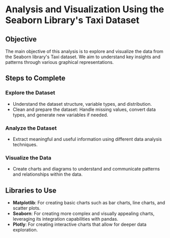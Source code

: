 # Analysis and Visualization Using the Seaborn Library's Taxi Dataset

## Objective
The main objective of this analysis is to explore and visualize the data from the Seaborn library's Taxi dataset. We aim to understand key insights and patterns through various graphical representations.

## Steps to Complete

### Explore the Dataset
- Understand the dataset structure, variable types, and distribution.
- Clean and prepare the dataset: Handle missing values, convert data types, and generate new variables if needed.

### Analyze the Dataset
- Extract meaningful and useful information using different data analysis techniques.

### Visualize the Data
- Create charts and diagrams to understand and communicate patterns and relationships within the data.

## Libraries to Use
- **Matplotlib**: For creating basic charts such as bar charts, line charts, and scatter plots.
- **Seaborn**: For creating more complex and visually appealing charts, leveraging its integration capabilities with pandas.
- **Plotly**: For creating interactive charts that allow for deeper data exploration.
